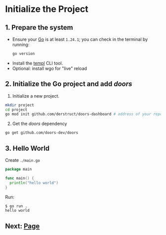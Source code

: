 # Initialize the Project

## 1. Prepare the system

* Ensure your [Go](https://go.dev/) is at least `1.24.1`; you can check in the terminal by running:

  ```bash
  go version
  ```

- Install the [templ](https://templ.guide/quick-start/installation) CLI tool.
- Optional: install wgo for "live" reload 

##  2. Initialize the Go project and add *doors*

1. Initialize a new project.

```bash
mkdir project
cd project
go mod init github.com/derstruct/doors-dashboard # address of your repo (actually can be anything)
```

2. Get the *doors* dependency

```bash
go get github.com/doors-dev/doors
```

## 3. Hello World

Create `./main.go`

```go
package main

func main() {
  println("hello world")
}

```

Run:

```bash
$ go run .
hello world
```

Next: [Page](./02-page.md)
---
